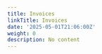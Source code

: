 ```yaml
---
title: Invoices
linkTitle: Invoices
date: '2025-05-01T21:06:00Z'
weight: 0
description: No content
---
```




